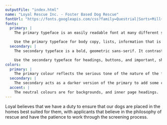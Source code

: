 ```yaml
---
outputFile: "index.html"
name: "Loyal Rescue Inc. - Foster Based Dog Rescue"
fontUrl: "https://fonts.googleapis.com/css?family=Questrial|Sorts+Mill+Goudy"
fonts:
  primary: |
    The primary typeface is an easily readable font at many different sizes. A serif was chosen to convey a more serious tone.

    Use the primary typeface for body copy, lists, information that is smaller on the page, or text that has a high amount of words.
  secondary: |
    The secondary typeface is a bold, geometric sans-serif. It contrasts the primary, and maintains the tone while adding a sleek and modern twist.

    Use the secondary typeface for headings, buttons, and important, short bits of info in the form section.
colors:
  primary: |
    The primary colour reflects the serious tone of the nature of the fostering system. It is heavy, and a little sombre, but somewhat comforting and relaxing. Use the primary for the nav, and anything directly associated with the brand.
  secondary: |
    The secondary acts as a darker version of the primary to add some contrast. Use this for body copy, and smaller headings.
  accent: |
    The neutral colours are for backgrounds, and inner page headings.
---
```

Loyal believes that we have a duty to ensure that our dogs are placed in the homes best suited for them, with applicants that believe in the philosophy of rescue and have the patience to work through the screening process.
